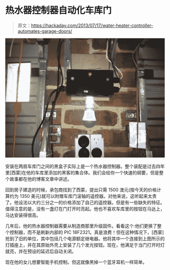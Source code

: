 # 热水器控制器自动化车库门

> 原文：<https://hackaday.com/2013/07/17/water-heater-controller-automates-garage-doors/>

![water-heater-controller-automates-garage-doors](img/8ce1049756969dd70e87bc0a3c087c45.png)

安装在两扇车库门之间的黑盒子实际上是一个热水器控制器。整个装配是过去四年里[西蒙]在他的车库里添加的黑客的集合体。我们会给你一个快速的纲要，但是整个故事都在他的博客文章中讲述。

回到房子建造的时候，承包商找到了西蒙，提出只需 1500 澳元(按今天的价格计算约为 1350 美元)就可以附赠车库门滚轴的遥控器。对他来说，这听起来太贵了。他设法以大约三分之一的价格添加了自己的遥控器。但是有一些缺失的特征。值得注意的是，没有一盏灯在门打开时亮起。他也不喜欢车库里的按钮在马达上，马达安装得很高。

几年后，他的热水器控制器需要从制造商那里升级固件。看看这个:他们更换了整个控制器，而不是刷新内部的 PIC 18F2321。真是浪费！但在这种情况下，[西蒙]抢到了旧的单位，其中包括几个电源额定继电器。他将其中一个连接到上图所示的灯插座上，并在其原始外壳上安装了几个发光按钮。现在，他满足于当门打开时灯就亮，并在预设的延迟后自动关闭。

现在他的女儿想要智能手机控制。但这就像黑掉一个蓝牙耳机一样简单。